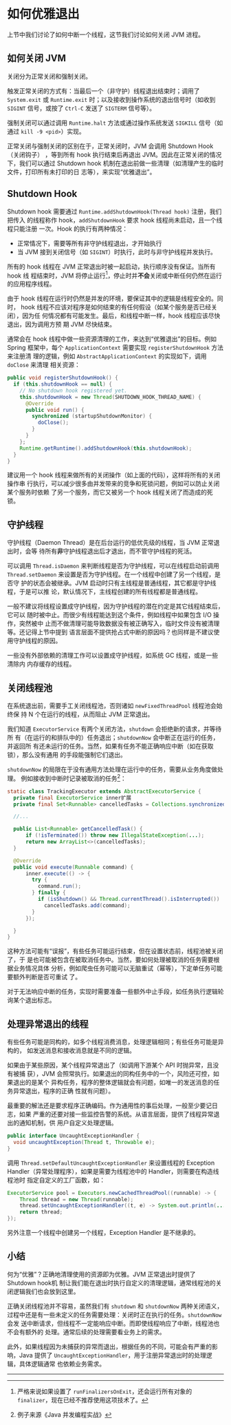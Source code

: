 # 如何优雅退出

上节中我们讨论了如何中断一个线程，这节我们讨论如何关闭 JVM 进程。

## 如何关闭 JVM

关闭分为正常关闭和强制关闭。

触发正常关闭的方式有：当最后一个（非守护）线程退出结束时；调用了 `System.exit`
或 `Runtime.exit` 时；以及接收到操作系统的退出信号时（如收到
`SIGINT` 信号，或按了 `Ctrl-C` 发送了 `SIGTERM` 信号等）。

强制关闭可以通过调用 `Runtime.halt` 方法或通过操作系统发送 `SIGKILL` 信号（如
通过 `kill -9 <pid>`）实现。

正常关闭与强制关闭的区别在于，正常关闭时，JVM 会调用 Shutdown Hook（关闭钩子）
，等到所有 hook 执行结束后再退出 JVM。因此在正常关闭的情况下，我们可以通过
Shutdown hook 机制在退出前做一些清理（如清理产生的临时文件，打印所有未打印的日
志等），来实现“优雅退出”。

## Shutdown Hook

Shutdown hook 需要通过 `Runtime.addShutdownHook(Thread hook)` 注册，我们把传入
的线程称作 hook，`addShutdownHook` 要求 hook 线程尚未启动，且一个线程只能注册
一次。Hook 的执行有两种情况：

* 正常情况下，需要等所有非守护线程退出，才开始执行
* 当 JVM 接到关闭信号（如 `SIGINT`）时执行，此时与非守护线程并发执行。

所有的 hook 线程在 JVM 正常退出时被一起启动，执行顺序没有保证。当所有 hook 线
程结束时，JVM 将停止运行[^finalizer]，停止时并**不会**关闭或中断任何仍然在运行
的应用程序线程。

由于 hook 线程在运行时仍然是并发的环境，要保证其中的逻辑是线程安全的。同时，
hook 线程不应该对程序是如何结束的有任何假设（如某个服务是否已经关闭），因为任
何情况都有可能发生。最后，和线程中断一样，hook 线程应该尽快退出，因为调用方预
期 JVM 尽快结束。

通常会在 hook 线程中做一些资源清理的工作，来达到“优雅退出”的目标。例如 Spring
框架中，每个 `ApplicationContext` 需要实现 `registerShutdownHook` 方法来注册清
理的逻辑，例如 `AbstractApplicationContext` 的实现如下，调用 `doClose` 来清理
相关资源：

```java
public void registerShutdownHook() {
  if (this.shutdownHook == null) {
    // No shutdown hook registered yet.
    this.shutdownHook = new Thread(SHUTDOWN_HOOK_THREAD_NAME) {
      @Override
      public void run() {
        synchronized (startupShutdownMonitor) {
          doClose();
        }
      }
    };
    Runtime.getRuntime().addShutdownHook(this.shutdownHook);
  }
}
```

建议用一个 hook 线程来做所有的关闭操作（如上面的代码），这样将所有的关闭操作串
行执行，可以减少很多由并发带来的竞争和死锁问题，例如可以防止关闭某个服务时依赖
了另一个服务，而它又被另一个 hook 线程关闭了而造成的死锁。

## 守护线程

守护线程（Daemon Thread）是在后台运行的低优先级的线程，当 JVM 正常退出时，会等
待所有**非**守护线程退出后才退出，而不管守护线程的死活。

可以调用 `Thread.isDaemon` 来判断线程是否为守护线程，可以在线程启动前调用
`Thread.setDaemon` 来设置是否为守护线程。在一个线程中创建了另一个线程，是否守
护的状态会被继承。JVM 启动时只有主线程是普通线程，其它都是守护线程，于是可以推
论，默认情况下，主线程创建的所有线程都是普通线程。

一般不建议将线程设置成守护线程，因为守护线程的潜在约定是其它线程结束后，它可以
随时被中止。而很少有线程能达到这个条件，例如线程中如果包含 I/O 操作，突然被中
止而不做清理可能导致数据没有被正确写入，临时文件没有被清理等。还记得上节中提到
语言层面不提供抢占式中断的原因吗？也同样是不建议使用守护线程的原因。

一些没有外部依赖的清理工作可以设置成守护线程，如系统 GC 线程，或是一些清除内
内存缓存的线程。

## 关闭线程池

在系统退出前，需要手工关闭线程池，否则诸如 `newFixedThreadPool` 线程池会始终保
持 N 个在运行的线程，从而阻止 JVM 正常退出。

我们知道 `ExecutorService` 有两个关闭方法，`shutdown` 会拒绝新的请求，并等待所
有（在运行的和排队中的）任务退出；`shutdownNow` 会中断正在运行的任务，并返回所
有还未运行的任务。当然，如果有任务不能正确响应中断（如在获取锁），那么没有通用
的手段能强制它们退出。

`shutdownNow` 的局限在于没有通用方法处理在运行中的任务，需要从业务角度做处理。
例如接收到中断时记录被取消的任务[^ref-tracking-executor]：

```java
static class TrackingExecutor extends AbstractExecutorService {
  private final ExecutorService inner扩展
  private final Set<Runnable> cancelledTasks = Collections.synchronizedSet(new HashSet<>());

  //...

  public List<Runnable> getCancelledTask() {
      if (!isTerminated()) throw new IllegalStateException(...);
      return new ArrayList<>(cancelledTasks);
  }

  @Override
  public void execute(Runnable command) {
      inner.execute(() -> {
        try {
          command.run();
        } finally {
          if (isShutdown() && Thread.currentThread().isInterrupted())
            cancelledTasks.add(command);
        }
      });

  }
}
```

这种方法可能有“误报”，有些任务可能运行结束，但在设置状态前，线程池被关闭了，于
是也可能被包含在被取消任务中。当然，要如何处理被取消的任务需要根据业务情况具体
分析，例如爬虫任务可能可以无脑重试（幂等），下定单任务可能要额外判断是否可重试
了。

对于无法响应中断的任务，实现时需要准备一些额外中止手段，如任务执行逻辑轮
询某个退出标志。

## 处理异常退出的线程

有些任务可能是同构的，如多个线程消费消息，处理逻辑相同；有些任务可能是异构的，
如发送消息和接收消息就是不同的逻辑。

如果由于某些原因，某个线程异常退出了（如调用下游某个 API 时抛异常，且没有被捕
获），JVM 会照常执行。如果退出的同构任务中的一个，风险还可控，如果退出的是某个
异构任务，程序的整体逻辑就会有问题，如唯一的发送消息的任务异常退出，程序的正确
性就有问题）。

最重要的解法还是要求程序正确编码。作为通用性的事后处理，一般至少要记日志，如果
严重的还要对接一些监控告警的系统。从语言层面，提供了线程异常退出的通知机制，供
用户自定义处理逻辑。

```java
public interface UncaughtExceptionHandler {
  void uncaughtException(Thread t, Throwable e);
}
```

调用 `Thread.setDefaultUncaughtExceptionHandler` 来设置线程的 Exception
Handler（异常处理程序），如果是需要为线程池中的 Handler，则需要在构造线程池时
指定自定义的工厂函数，如：

```java
ExecutorService pool = Executors.newCachedThreadPool((runnable) -> {
    Thread thread = new Thread(runnable);
    thread.setUncaughtExceptionHandler((t, e) -> System.out.println(...));
    return thread;
});
```

另外注意一个线程中创建另一个线程，Exception Handler 是不继承的。

## 小结

何为“优雅”？正确地清理使用的资源即为优雅。JVM 正常退出时提供了 Shutdown hook机
制让我们能在退出时执行自定义的清理逻辑，通常线程池的关闭逻辑我们也会放到这里。

正确关闭线程池并不容易，虽然我们有 `shutdown` 和 `shutdownNow` 两种关闭语义，
过程中还是有一些未定义的任务需要处理：关闭时正在执行的任务。`shutdownNow` 会发
送中断请求，但线程不一定能响应中断。而即使线程响应了中断，线程池也不会有额外的
处理。通常后续的处理需要看业务上的需求。

此外，如果线程因为未捕获的异常而退出，根据任务的不同，可能会有严重的影响，Java
提供了 `UncaughtExceptionHandler`，用于注册异常退出时的处理逻辑，具体逻辑通常
也依赖业务需求。

---

[^finalizer]: 严格来说如果设置了 `runFinalizersOnExit`，还会运行所有对象的
  `finalizer`，现在已经不推荐使用这项技术了。

[^ref-tracking-executor]: 例子来源《Java 并发编程实战》
